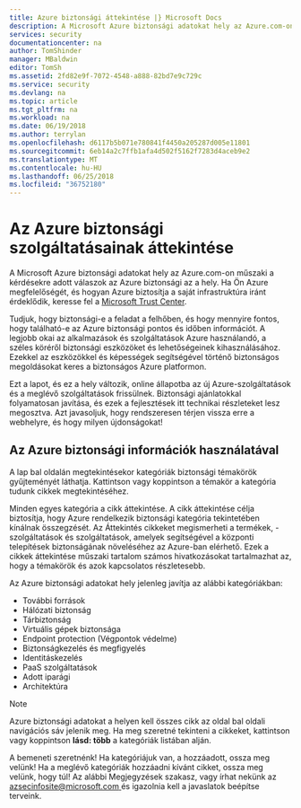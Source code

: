 ```yaml
---
title: Azure biztonsági áttekintése |} Microsoft Docs
description: A Microsoft Azure biztonsági adatokat hely az Azure.com-on műszaki a kérdésekre adott válaszok az Azure biztonsági az a hely.
services: security
documentationcenter: na
author: TomShinder
manager: MBaldwin
editor: TomSh
ms.assetid: 2fd82e9f-7072-4548-a888-82bd7e9c729c
ms.service: security
ms.devlang: na
ms.topic: article
ms.tgt_pltfrm: na
ms.workload: na
ms.date: 06/19/2018
ms.author: terrylan
ms.openlocfilehash: d6117b5b071e780841f4450a205287d005e11801
ms.sourcegitcommit: 6eb14a2c7ffb1afa4d502f5162f7283d4aceb9e2
ms.translationtype: MT
ms.contentlocale: hu-HU
ms.lasthandoff: 06/25/2018
ms.locfileid: "36752180"
---
```

# <a name="azure-security-overview"></a>Az Azure biztonsági szolgáltatásainak áttekintése

A Microsoft Azure biztonsági adatokat hely az Azure.com-on műszaki a kérdésekre adott válaszok az Azure biztonsági az a hely. Ha Ön Azure megfelelőségét, és hogyan Azure biztosítja a saját infrastruktúra iránt érdeklődik, keresse fel a [Microsoft Trust Center](https://microsoft.com/en-us/trustcenter/default.aspx).

Tudjuk, hogy biztonsági-e a feladat a felhőben, és hogy mennyire fontos, hogy található-e az Azure biztonsági pontos és időben információt. A legjobb okai az alkalmazások és szolgáltatások Azure használandó, a széles köréről biztonsági eszközöket és lehetőségeinek kihasználásához. Ezekkel az eszközökkel és képességek segítségével történő biztonságos megoldásokat keres a biztonságos Azure platformon.

Ezt a lapot, és ez a hely változik, online állapotba az új Azure-szolgáltatások és a meglévő szolgáltatások frissülnek. Biztonsági ajánlatokkal folyamatosan javítása, és ezek a fejlesztések itt technikai részleteket lesz megosztva. Azt javasoljuk, hogy rendszeresen térjen vissza erre a webhelyre, és hogy milyen újdonságokat!

## <a name="using-the-azure-security-information-site"></a>Az Azure biztonsági információk használatával

A lap bal oldalán megtekintésekor kategóriák biztonsági témakörök gyűjteményét láthatja. Kattintson vagy koppintson a témakör a kategória tudunk cikkek megtekintéséhez.

Minden egyes kategória a cikk áttekintése. A cikk áttekintése célja biztosítja, hogy Azure rendelkezik biztonsági kategória tekintetében kínálnak összegzését. Az Áttekintés cikkeket megismerheti a termékek, -szolgáltatások és szolgáltatások, amelyek segítségével a központi telepítések biztonságának növeléséhez az Azure-ban elérhető. Ezek a cikkek áttekintése műszaki tartalom számos hivatkozásokat tartalmazhat az, hogy a témakörök és azok kapcsolatos részletesebb.

Az Azure biztonsági adatokat hely jelenleg javítja az alábbi kategóriákban:

* További források
* Hálózati biztonság
* Tárbiztonság
* Virtuális gépek biztonsága
* Endpoint protection (Végpontok védelme)
* Biztonságkezelés és megfigyelés
* Identitáskezelés
* PaaS szolgáltatások
* Adott iparági
* Architektúra

> [!NOTE]
> Azure biztonsági adatokat a helyen kell összes cikk az oldal bal oldali navigációs sáv jelenik meg. Ha meg szeretné tekinteni a cikkeket, kattintson vagy koppintson **lásd: több** a kategóriák listában alján.
>
>

A bemeneti szeretnénk! Ha kategóriájuk van, a hozzáadott, ossza meg velünk! Ha a meglévő kategóriák hozzáadni kívánt cikket, ossza meg velünk, hogy túl! Az alábbi Megjegyzések szakasz, vagy írhat nekünk az [ azsecinfosite@microsoft.com ](mailto:azsecinfosite@microsoft.com) és igazolnia kell a javaslatok beépítse terveink.
